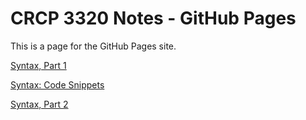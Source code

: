 # CRCP 3320 Notes - GitHub Pages

This is a page for the GitHub Pages site.

[Syntax, Part 1](./syntax-exploration.md)

[Syntax: Code Snippets](./syntax-exploration.md#code-snippets)

[Syntax, Part 2](./syntax-exploration_2.md)
